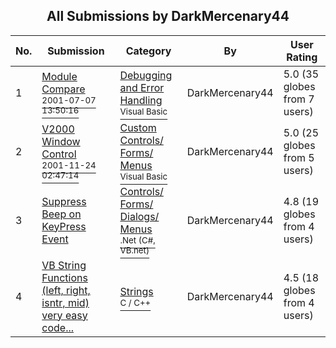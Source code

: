 ﻿<div align="center">

## All Submissions by DarkMercenary44

</div>

No.  | Submission | Category | By   | User Rating
---- | ---------- | -------- | ---- | -----------
1 | [Module Compare<br /><sup>2001-07-07 13:50:16</sup>](https://github.com/Planet-Source-Code/darkmercenary44-module-compare__1-24812) | [Debugging and Error Handling<br /><sup>Visual Basic</sup>](../ByCategory/debugging-and-error-handling__1-26.md) | DarkMercenary44 | 5.0 (35 globes from 7 users)
2 | [V2000 Window Control<br /><sup>2001-11-24 02:47:14</sup>](https://github.com/Planet-Source-Code/darkmercenary44-v2000-window-control__1-29047) | [Custom Controls/ Forms/  Menus<br /><sup>Visual Basic</sup>](../ByCategory/custom-controls-forms-menus__1-4.md) | DarkMercenary44 | 5.0 (25 globes from 5 users)
3 | [Suppress Beep on KeyPress Event<br />](https://github.com/Planet-Source-Code/darkmercenary44-suppress-beep-on-keypress-event__10-1390) | [Controls/ Forms/ Dialogs/ Menus<br /><sup>.Net (C#, VB.net)</sup>](../ByCategory/controls-forms-dialogs-menus__10-3.md) | DarkMercenary44 | 4.8 (19 globes from 4 users)
4 | [VB String Functions \(left, right, isntr, mid\) very easy code\.\.\.<br />](https://github.com/Planet-Source-Code/darkmercenary44-vb-string-functions-left-right-isntr-mid-very-easy-code__3-5779) | [Strings<br /><sup>C / C++</sup>](../ByCategory/strings__3-26.md) | DarkMercenary44 | 4.5 (18 globes from 4 users)
